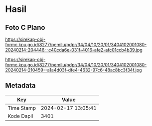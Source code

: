 # Hasil

## Foto C Plano

https://sirekap-obj-formc.kpu.go.id/8277/pemilu/pdpr/34/04/10/20/01/3404102001080-20240214-204446--c40cda6e-031f-4016-afe2-afc01ccb4b39.jpg

https://sirekap-obj-formc.kpu.go.id/8277/pemilu/pdpr/34/04/10/20/01/3404102001080-20240214-210459--a1a4d03f-dfe4-4632-97c6-48ac8bc3f34f.jpg


## Metadata

| Key        | Value               |
| ---------- | ------------------- |
| Time Stamp | 2024-02-17 13:05:41 |
| Kode Dapil | 3401                |



